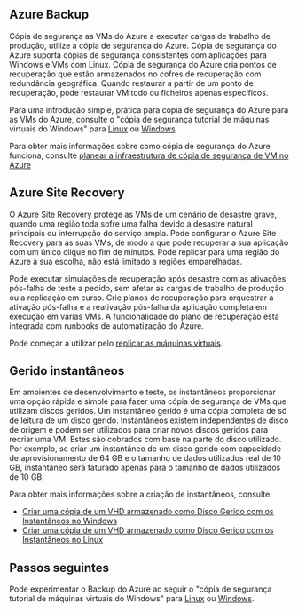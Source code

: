 
## <a name="azure-backup"></a>Azure Backup

Cópia de segurança as VMs do Azure a executar cargas de trabalho de produção, utilize a cópia de segurança do Azure. Cópia de segurança do Azure suporta cópias de segurança consistentes com aplicações para Windows e VMs com Linux. Cópia de segurança do Azure cria pontos de recuperação que estão armazenados no cofres de recuperação com redundância geográfica. Quando restaurar a partir de um ponto de recuperação, pode restaurar VM todo ou ficheiros apenas específicos. 

Para uma introdução simple, prática para cópia de segurança do Azure para as VMs do Azure, consulte o "cópia de segurança tutorial de máquinas virtuais do Windows" para [Linux](../articles/virtual-machines/linux/tutorial-backup-vms.md) ou [Windows](../articles/virtual-machines/windows/tutorial-backup-vms.md)

Para obter mais informações sobre como cópia de segurança do Azure funciona, consulte [planear a infraestrutura de cópia de segurança de VM no Azure](../articles/backup/backup-azure-vms-introduction.md)


## <a name="azure-site-recovery"></a>Azure Site Recovery

O Azure Site Recovery protege as VMs de um cenário de desastre grave, quando uma região toda sofre uma falha devido a desastre natural principais ou interrupção do serviço ampla. Pode configurar o Azure Site Recovery para as suas VMs, de modo a que pode recuperar a sua aplicação com um único clique no fim de minutos. Pode replicar para uma região do Azure à sua escolha, não está limitado a regiões emparelhadas. 

Pode executar simulações de recuperação após desastre com as ativações pós-falha de teste a pedido, sem afetar as cargas de trabalho de produção ou a replicação em curso. Crie planos de recuperação para orquestrar a ativação pós-falha e a reativação pós-falha da aplicação completa em execução em várias VMs. A funcionalidade do plano de recuperação está integrada com runbooks de automatização do Azure.

Pode começar a utilizar pelo [replicar as máquinas virtuais](https://aka.ms/a2a-getting-started). 

## <a name="managed-snapshots"></a>Gerido instantâneos 

Em ambientes de desenvolvimento e teste, os instantâneos proporcionar uma opção rápida e simple para fazer uma cópia de segurança de VMs que utilizam discos geridos. Um instantâneo gerido é uma cópia completa de só de leitura de um disco gerido. Instantâneos existem independentes de disco de origem e podem ser utilizados para criar novos discos geridos para recriar uma VM. Estes são cobrados com base na parte do disco utilizado. Por exemplo, se criar um instantâneo de um disco gerido com capacidade de aprovisionamento de 64 GB e o tamanho de dados utilizados real de 10 GB, instantâneo será faturado apenas para o tamanho de dados utilizados de 10 GB.  

Para obter mais informações sobre a criação de instantâneos, consulte:

* [Criar uma cópia de um VHD armazenado como Disco Gerido com os Instantâneos no Windows](../articles/virtual-machines/windows/snapshot-copy-managed-disk.md)
* [Criar uma cópia de um VHD armazenado como Disco Gerido com os Instantâneos no Linux](../articles/virtual-machines/linux/snapshot-copy-managed-disk.md)



## <a name="next-steps"></a>Passos seguintes
Pode experimentar o Backup do Azure ao seguir o "cópia de segurança tutorial de máquinas virtuais do Windows" para [Linux](../articles/virtual-machines/linux/tutorial-backup-vms.md) ou [Windows](../articles/virtual-machines/windows/tutorial-backup-vms.md).
